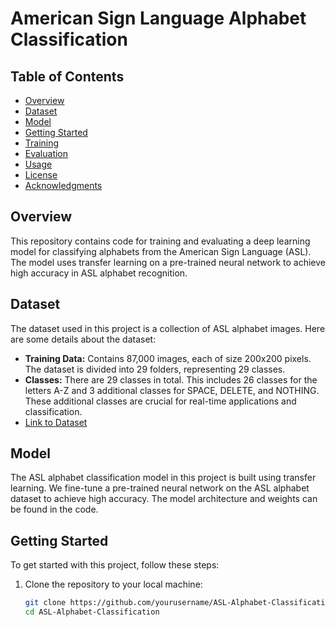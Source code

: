 # American Sign Language Alphabet Classification

## Table of Contents
- [Overview](#overview)
- [Dataset](#dataset)
- [Model](#model)
- [Getting Started](#getting-started)
- [Training](#training)
- [Evaluation](#evaluation)
- [Usage](#usage)
- [License](#license)
- [Acknowledgments](#acknowledgments)

## Overview
This repository contains code for training and evaluating a deep learning model for classifying alphabets from the American Sign Language (ASL). The model uses transfer learning on a pre-trained neural network to achieve high accuracy in ASL alphabet recognition.

## Dataset
The dataset used in this project is a collection of ASL alphabet images. Here are some details about the dataset:

- **Training Data:** Contains 87,000 images, each of size 200x200 pixels. The dataset is divided into 29 folders, representing 29 classes.
- **Classes:** There are 29 classes in total. This includes 26 classes for the letters A-Z and 3 additional classes for SPACE, DELETE, and NOTHING. These additional classes are crucial for real-time applications and classification.
- [Link to Dataset](https://www.kaggle.com/datasets/grassknoted/asl-alphabet/da)
## Model
The ASL alphabet classification model in this project is built using transfer learning. We fine-tune a pre-trained neural network on the ASL alphabet dataset to achieve high accuracy. The model architecture and weights can be found in the code.

## Getting Started
To get started with this project, follow these steps:

1. Clone the repository to your local machine:

   ```bash
   git clone https://github.com/yourusername/ASL-Alphabet-Classification.git
   cd ASL-Alphabet-Classification
